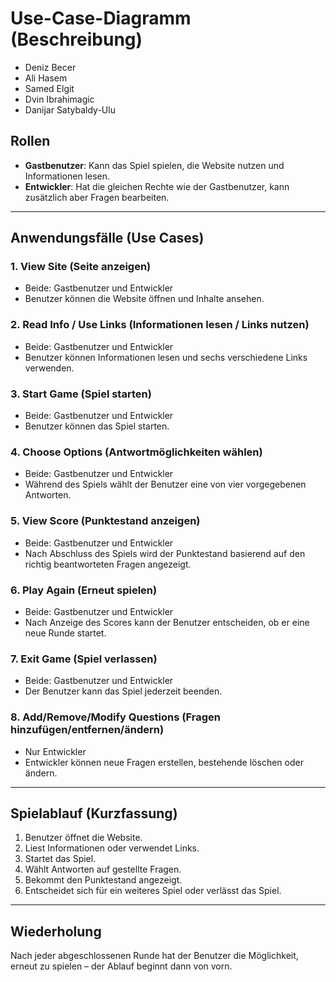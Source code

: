 # Use-Case-Diagramm (Beschreibung)

- Deniz Becer
- Ali Hasem
- Samed Elgit
- Dvin Ibrahimagic
- Danijar Satybaldy-Ulu

## Rollen

- **Gastbenutzer**: Kann das Spiel spielen, die Website nutzen und Informationen lesen.
- **Entwickler**: Hat die gleichen Rechte wie der Gastbenutzer, kann zusätzlich aber Fragen bearbeiten.

---

## Anwendungsfälle (Use Cases)

### 1. **View Site** (Seite anzeigen)
- Beide: Gastbenutzer und Entwickler
- Benutzer können die Website öffnen und Inhalte ansehen.

### 2. **Read Info / Use Links** (Informationen lesen / Links nutzen)
- Beide: Gastbenutzer und Entwickler
- Benutzer können Informationen lesen und sechs verschiedene Links verwenden.

### 3. **Start Game** (Spiel starten)
- Beide: Gastbenutzer und Entwickler
- Benutzer können das Spiel starten.

### 4. **Choose Options** (Antwortmöglichkeiten wählen)
- Beide: Gastbenutzer und Entwickler
- Während des Spiels wählt der Benutzer eine von vier vorgegebenen Antworten.

### 5. **View Score** (Punktestand anzeigen)
- Beide: Gastbenutzer und Entwickler
- Nach Abschluss des Spiels wird der Punktestand basierend auf den richtig beantworteten Fragen angezeigt.

### 6. **Play Again** (Erneut spielen)
- Beide: Gastbenutzer und Entwickler
- Nach Anzeige des Scores kann der Benutzer entscheiden, ob er eine neue Runde startet.

### 7. **Exit Game** (Spiel verlassen)
- Beide: Gastbenutzer und Entwickler
- Der Benutzer kann das Spiel jederzeit beenden.

### 8. **Add/Remove/Modify Questions** (Fragen hinzufügen/entfernen/ändern)
- Nur Entwickler
- Entwickler können neue Fragen erstellen, bestehende löschen oder ändern.

---

## Spielablauf (Kurzfassung)

1. Benutzer öffnet die Website.
2. Liest Informationen oder verwendet Links.
3. Startet das Spiel.
4. Wählt Antworten auf gestellte Fragen.
5. Bekommt den Punktestand angezeigt.
6. Entscheidet sich für ein weiteres Spiel oder verlässt das Spiel.

---

## Wiederholung
Nach jeder abgeschlossenen Runde hat der Benutzer die Möglichkeit, erneut zu spielen – der Ablauf beginnt dann von vorn.
